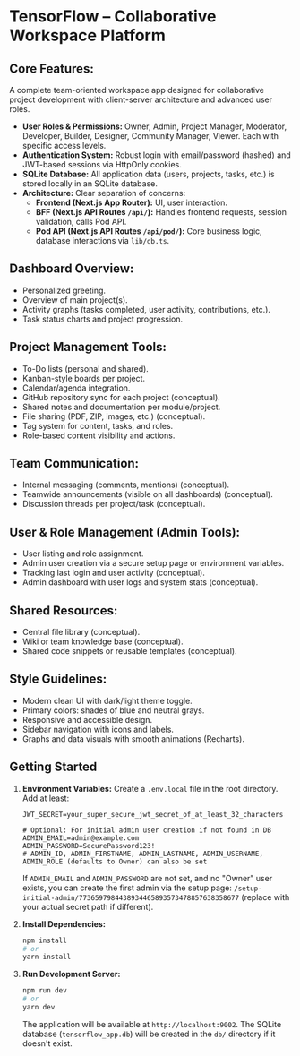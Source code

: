 # TensorFlow – Collaborative Workspace Platform

## Core Features:

A complete team-oriented workspace app designed for collaborative project development with client-server architecture and advanced user roles.

*   **User Roles & Permissions:** Owner, Admin, Project Manager, Moderator, Developer, Builder, Designer, Community Manager, Viewer. Each with specific access levels.
*   **Authentication System:** Robust login with email/password (hashed) and JWT-based sessions via HttpOnly cookies.
*   **SQLite Database:** All application data (users, projects, tasks, etc.) is stored locally in an SQLite database.
*   **Architecture:** Clear separation of concerns:
    *   **Frontend (Next.js App Router):** UI, user interaction.
    *   **BFF (Next.js API Routes `/api/`):** Handles frontend requests, session validation, calls Pod API.
    *   **Pod API (Next.js API Routes `/api/pod/`):** Core business logic, database interactions via `lib/db.ts`.

## Dashboard Overview:

*   Personalized greeting.
*   Overview of main project(s).
*   Activity graphs (tasks completed, user activity, contributions, etc.).
*   Task status charts and project progression.

## Project Management Tools:

*   To-Do lists (personal and shared).
*   Kanban-style boards per project.
*   Calendar/agenda integration.
*   GitHub repository sync for each project (conceptual).
*   Shared notes and documentation per module/project.
*   File sharing (PDF, ZIP, images, etc.) (conceptual).
*   Tag system for content, tasks, and roles.
*   Role-based content visibility and actions.

## Team Communication:

*   Internal messaging (comments, mentions) (conceptual).
*   Teamwide announcements (visible on all dashboards) (conceptual).
*   Discussion threads per project/task (conceptual).

## User & Role Management (Admin Tools):

*   User listing and role assignment.
*   Admin user creation via a secure setup page or environment variables.
*   Tracking last login and user activity (conceptual).
*   Admin dashboard with user logs and system stats (conceptual).

## Shared Resources:

*   Central file library (conceptual).
*   Wiki or team knowledge base (conceptual).
*   Shared code snippets or reusable templates (conceptual).

## Style Guidelines:

*   Modern clean UI with dark/light theme toggle.
*   Primary colors: shades of blue and neutral grays.
*   Responsive and accessible design.
*   Sidebar navigation with icons and labels.
*   Graphs and data visuals with smooth animations (Recharts).

## Getting Started

1.  **Environment Variables:**
    Create a `.env.local` file in the root directory. Add at least:
    ```env
    JWT_SECRET=your_super_secure_jwt_secret_of_at_least_32_characters

    # Optional: For initial admin user creation if not found in DB
    ADMIN_EMAIL=admin@example.com
    ADMIN_PASSWORD=SecurePassword123!
    # ADMIN_ID, ADMIN_FIRSTNAME, ADMIN_LASTNAME, ADMIN_USERNAME, ADMIN_ROLE (defaults to Owner) can also be set
    ```
    If `ADMIN_EMAIL` and `ADMIN_PASSWORD` are not set, and no "Owner" user exists, you can create the first admin via the setup page: `/setup-initial-admin/7736597984438934465893573478857638358677` (replace with your actual secret path if different).

2.  **Install Dependencies:**
    ```bash
    npm install
    # or
    yarn install
    ```

3.  **Run Development Server:**
    ```bash
    npm run dev
    # or
    yarn dev
    ```
    The application will be available at `http://localhost:9002`. The SQLite database (`tensorflow_app.db`) will be created in the `db/` directory if it doesn't exist.

